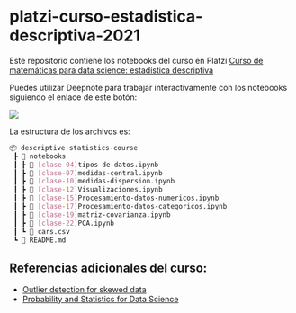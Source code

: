 # platzi-curso-estadistica-descriptiva-2021

Este repositorio contiene los notebooks del curso en Platzi [Curso de matemáticas para data science: estadística descriptiva](https://platzi.com/cursos/estadistica-descriptiva/)

Puedes utilizar Deepnote para trabajar interactivamente con los notebooks siguiendo el enlace de este botón:

[<img src="https://deepnote.com/buttons/try-in-a-jupyter-notebook.svg">](https://deepnote.com/launch?url=https%3A%2F%2Fgithub.com%2Fpachocamacho1990%2Fplatzi-curso-estadistica-descriptiva-2021)

La estructura de los archivos es:

```bash
📦 descriptive-statistics-course
 ┣ 📂 notebooks
 ┃ ┣ 📜 [clase-04]tipos-de-datos.ipynb
 ┃ ┣ 📜 [clase-07]medidas-central.ipynb
 ┃ ┣ 📜 [clase-10]medidas-dispersion.ipynb
 ┃ ┣ 📜 [clase-12]Visualizaciones.ipynb
 ┃ ┣ 📜 [clase-15]Procesamiento-datos-numericos.ipynb
 ┃ ┣ 📜 [clase-17]Procesamiento-datos-categoricos.ipynb
 ┃ ┣ 📜 [clase-19]matriz-covarianza.ipynb
 ┃ ┣ 📜 [clase-22]PCA.ipynb
 ┃ ┗ 📜 cars.csv
 ┗ 📜 README.md
```

## Referencias adicionales del curso: 

* [Outlier detection for skewed data](https://wis.kuleuven.be/stat/robust/papers/2008/outlierdetectionskeweddata-revision.pdf)
* [Probability and Statistics for Data Science](https://cims.nyu.edu/~cfgranda/pages/stuff/probability_stats_for_DS.pdf)
